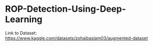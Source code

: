 # ROP-Detection-Using-Deep-Learning
Link to Dataset: https://www.kaggle.com/datasets/zohaibaslam03/augmented-dataset
